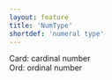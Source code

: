 ```yaml
---
layout: feature
title: 'NumType'
shortdef: 'numeral type'
---
```


Card: cardinal number<br/>
Ord: ordinal number
